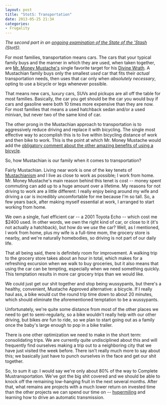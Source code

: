 ```yaml
---
layout: post
title: "StotS: Transportation"
date: 2013-05-25 21:34
categories:
- Frugality
---
```


_The second part in an [ongoing examination of the State of the 'Stash][stots] (StotS)._

For most families, transportation means cars. The cars that your typical family buys and the manner in which they are used, when taken together, are [Mr. Money Mustache's][mmm] single favorite target for his [Divine Wrath][wrath]. A Mustachian family buys only the smallest _used_ car that fits their _actual_ transportation needs, then uses that car only when _absolutely necessary_, opting to use a bicycle or legs whenever possible.

<!-- more -->

That means new cars, luxury cars, SUVs and pickups are all off the table for most families. Basically, the car you get should be the car you would buy if cars and gasoline were both 10 times more expensive than they are now. For most families that means a used hatchback sedan and/or a used minivan, but never two of the same kind of car.

The other prong in the Mustachian approach to transportation is to aggressively reduce driving and replace it with bicycling. The single most effective way to accomplish this is to live within bicycling distance of work and then bike to work. This is the point at which Mr. Money Mustache would add the [obligatory comment about the other amazing benefits of using a bicycle][bikes].

So, how Mustachian is our family when it comes to transportation?

Fairly Mustachian. Living near work is one of the key tenets of [Mustachianism][mustachianism] and I live as close to work as possible; I work from home. Mr. Money Mustache's main reason behind this tenet is cost -- money spent commuting can add up to a huge amount over a lifetime. My reasons for not driving to work are a little different: I really enjoy being around my wife and driving a car is incredibly uncomfortable for me because I'm so tall. So, a few years back, after making myself essential at work, I arranged to start working from home.

We own a single, fuel efficient car -- a 2001 Toyota Echo -- which cost me $2400 used. In other words, we own the right kind of car, or close to it (it's not actually a hatchback), but how do we _use_ the car? Well, as I mentioned, I work from home, plus my wife is a full-time mom, the grocery store is nearby, and we're naturally homebodies, so driving is not part of our daily life.

That all being said, there is definitely room for improvement. A walking trip to the grocery store takes about an hour in total, which makes for a refreshing excursion when we walk to buy groceries, but it also means that using the car can be tempting, especially when we need something quickly. This temptation results in more car grocery trips than we would like.

We could just get our shit together and stop being wussypants, but there's a healthy, convenient, Mustache Approved alternative: a bicycle. If I really haul ass, a bike would cut the round trip time down to about 20 minutes, which should eliminate the aforementioned temptation to be a wussypants.

Unfortunately, we're quite some distance from most of the other places we need to get to semi-regularly, so a bike wouldn't really help with our other driving, but bikes _are_ fun to ride, so we plan to start going out as a family once the baby's large enough to pop in a bike trailer.

There is one other optimization we need to make in the short term: consolidating trips. We are currently quite undisciplined about this and will frequently find ourselves making a trip out to a neighboring city that we have just visited the week before. There isn't really much more to say about this; we basically just have to punch ourselves in the face and get our shit together.

So, to sum it up: I would say we're only about 80% of the way to Complete Mustransportation. We've got the big shit covered and we should be able to knock off the remaining low-hanging fruit in the next several months. After that, what remains are projects with a much lower return on invested time than the other projects we can spend our time on -- [hypermiling][hypermiling] and learning how to drive an automatic transmission.

[mmm]: http://www.mrmoneymustache.com/
[wrath]: http://www.mrmoneymustache.com/2013/04/22/curing-your-clown-like-car-habit/
[hypermiling]: http://en.wikipedia.org/wiki/Energy-efficient_driving
[bikes]: http://www.mrmoneymustache.com/2012/05/07/what-do-you-mean-you-dont-have-a-bike/
[stots]: /the-state-of-the-stash/
[mustachianism]: http://www.mrmoneymustache.com/2013/02/22/getting-rich-from-zero-to-hero-in-one-blog-post/
